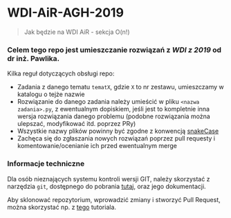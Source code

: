 # WDI-AiR-AGH-2019

> Jak będzie na WDI AiR - sekcja O(n!)

### Celem tego repo jest umieszczanie rozwiązań z _WDI z 2019_ od dr inż. Pawlika.

Kilka reguł dotyczących obsługi repo:

- Zadania z danego tematu `tematX`, gdzie `X` to nr zestawu, umieszczamy w katalogu o tejże nazwie
- Rozwiązanie do danego zadania należy umieścić w pliku `<nazwa zadania>.py`, z ewentualnym dopiskiem, jeśli jest to kompletnie inna wersja rozwiązania danego problemu (podobne rozwiązania można ulepszać, modyfikować itd. poprzez PRy)
- Wszystkie nazwy plików powinny być zgodne z konwencją [snakeCase](https://en.wikipedia.org/wiki/Snake_case)
- Zachęca się do zgłaszania nowych rozwiązań poprzez pull requesty i komentowanie/ocenianie ich przed ewentualnym merge

### Informacje techniczne
Dla osób nieznających systemu kontroli wersji GIT, należy skorzystać z narzędzia `git`, dostępnego do pobrania [tutaj](https://git-scm.com/downloads), oraz jego dokumentacji.

Aby sklonować repozytorium, wprowadzić zmiany i stworzyć Pull Request, można skorzystać np. z [tego](https://www.thinkful.com/learn/github-pull-request-tutorial/#Time-to-Submit-Your-First-PR) tutoriala.